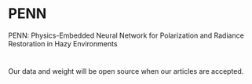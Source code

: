 # PENN
PENN: Physics-Embedded Neural Network for Polarization and Radiance Restoration in Hazy Environments
#
Our data and weight will be open source when our articles are accepted.
